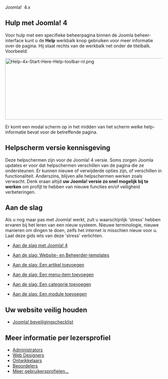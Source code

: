 <!-- Filename: Help4.x:Start_Here / Display title: Begin hier -->

Joomla!  4.x

## Hulp met Joomla! 4

Voor hulp met een specifieke beheerpagina binnen de Joomla
beheer-interface kunt u de **Help** werkbalk knop gebruiken voor meer
informatie over de pagina. Hij staat rechts van de werkbalk net onder de
titelbalk. Voorbeeld:

<img
src="https://docs.joomla.org/images/0/07/Help-4x-Start-Here-Help-toolbar-nl.png"
decoding="async" data-file-width="437" data-file-height="107"
width="800" height="196" alt="Help-4x-Start-Here-Help-toolbar-nl.png" />

Er komt een modal scherm op in het midden van het scherm welke
help-informatie bevat voor de betreffende pagina.

## Helpscherm versie kennisgeving

Deze helpschermen zijn voor de Joomla! 4 versie. Soms zorgen Joomla
updates er voor dat helpschermen verschillen van de pagina die ze
ondersteunen. Er kunnen nieuwe of verwijderde opties zijn, of
verschillen in functionaliteit. Anderszins, blijven alle helpschermen
werken zoals verwacht. Denk eraan altijd **uw Joomla! versie zo snel
mogelijk bij te werken** om profijt te hebben van nieuwe functies en/of
veiligheid verbeteringen.

## Aan de slag

Als u nog maar pas met Joomla! werkt, zult u waarschijnlijk 'stress'
hebben ervaren bij het leren van een nieuw systeem. Nieuwe terminologie,
nieuwe manieren om dingen te doen, zelfs het internet is misschien nieuw
voor u. Laat deze gids iets van deze 'stress' verlichten.

- [Aan de slag met Joomla!
  4](https://docs.joomla.org/J4.x:Getting_Started_with_Joomla!/nl "J4.x:Getting Started with Joomla!/nl")

<!-- -->

- [Aan de slag: Website- en
  Beheerder-templates](https://docs.joomla.org/J4.x:Getting_Started:_Site_and_Administrator_templates/nl "J4.x:Getting Started: Site and Administrator templates/nl")

<!-- -->

- [Aan de slag: Een artikel
  toevoegen](https://docs.joomla.org/J4.x:Getting_Started:_Adding_an_Article/nl "J4.x:Getting Started: Adding an Article/nl")

<!-- -->

- [Aan de slag: Een menu-item
  toevoegen](https://docs.joomla.org/J4.x:Getting_Started:_Adding_a_Menu_Item/nl "J4.x:Getting Started: Adding a Menu Item/nl")

<!-- -->

- [Aan de slag: Een categorie
  toevoegen](https://docs.joomla.org/J4.x:Getting_Started:_Adding_a_Category/nl "J4.x:Getting Started: Adding a Category/nl")

<!-- -->

- [Aan de slag: Een module
  toevoegen](https://docs.joomla.org/J4.x:Getting_Started:_Adding_a_Module/nl "J4.x:Getting Started: Adding a Module/nl")

## Uw website veilig houden

- [Joomla!
  beveiligingschecklist](https://docs.joomla.org/Security_Checklist/nl "Security Checklist/nl")

## Meer informatie per lezersprofiel

- [Administrators](https://docs.joomla.org/Portal:Administrators/nl "Portal:Administrators/nl")
- [Web
  Designers](https://docs.joomla.org/Web_designers/nl "Web designers/nl")
- [Ontwikkelaars](https://docs.joomla.org/Portal:Developers/nl "Portal:Developers/nl")
- [Beoordelers](https://docs.joomla.org/Evaluators/nl "Evaluators/nl")
- [Meer
  gebruikersprofielen...](https://docs.joomla.org/Start_here/nl "Start here/nl")
